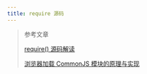 ```yaml
---
title: require 源码
---
```




> 参考文章
>
> [require() 源码解读](http://www.ruanyifeng.com/blog/2015/05/require.html)
>
> [浏览器加载 CommonJS 模块的原理与实现](http://www.ruanyifeng.com/blog/2015/05/commonjs-in-browser.html)
